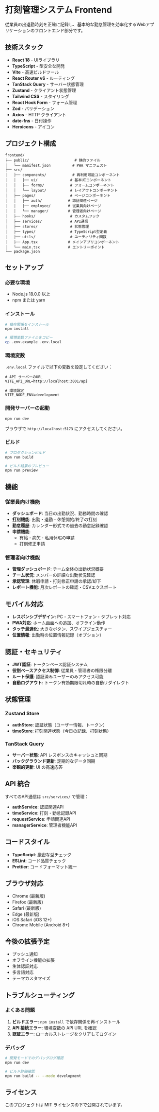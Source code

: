 # 打刻管理システム Frontend

従業員の出退勤時刻を正確に記録し、基本的な勤怠管理を効率化するWebアプリケーションのフロントエンド部分です。

## 技術スタック

- **React 18** - UIライブラリ
- **TypeScript** - 型安全な開発
- **Vite** - 高速ビルドツール
- **React Router v6** - ルーティング
- **TanStack Query** - サーバー状態管理
- **Zustand** - クライアント状態管理
- **Tailwind CSS** - スタイリング
- **React Hook Form** - フォーム管理
- **Zod** - バリデーション
- **Axios** - HTTP クライアント
- **date-fns** - 日付操作
- **Heroicons** - アイコン

## プロジェクト構成

```
frontend/
├── public/                     # 静的ファイル
│   └── manifest.json          # PWA マニフェスト
├── src/
│   ├── components/            # 再利用可能コンポーネント
│   │   ├── ui/               # 基本UIコンポーネント
│   │   ├── forms/            # フォームコンポーネント
│   │   └── layout/           # レイアウトコンポーネント
│   ├── pages/                # ページコンポーネント
│   │   ├── auth/            # 認証関連ページ
│   │   ├── employee/        # 従業員向けページ
│   │   └── manager/         # 管理者向けページ
│   ├── hooks/                # カスタムフック
│   ├── services/             # API通信
│   ├── stores/               # 状態管理
│   ├── types/                # TypeScript型定義
│   ├── utils/                # ユーティリティ関数
│   ├── App.tsx              # メインアプリコンポーネント
│   └── main.tsx             # エントリーポイント
└── package.json
```

## セットアップ

### 必要な環境

- Node.js 18.0.0 以上
- npm または yarn

### インストール

```bash
# 依存関係をインストール
npm install

# 環境変数ファイルをコピー
cp .env.example .env.local
```

### 環境変数

`.env.local` ファイルで以下の変数を設定してください：

```env
# API サーバーのURL
VITE_API_URL=http://localhost:3001/api

# 環境設定
VITE_NODE_ENV=development
```

### 開発サーバーの起動

```bash
npm run dev
```

ブラウザで `http://localhost:5173` にアクセスしてください。

### ビルド

```bash
# プロダクションビルド
npm run build

# ビルド結果のプレビュー
npm run preview
```

## 機能

### 従業員向け機能

- **ダッシュボード**: 当日の出勤状況、勤務時間の確認
- **打刻機能**: 出勤・退勤・休憩開始/終了の打刻
- **勤怠履歴**: カレンダー形式での過去の勤怠記録確認
- **申請機能**: 
  - 有給・病欠・私用休暇の申請
  - 打刻修正申請

### 管理者向け機能

- **管理ダッシュボード**: チーム全体の出勤状況概要
- **チーム状況**: メンバーの詳細な出勤状況確認
- **承認管理**: 休暇申請・打刻修正申請の承認/却下
- **レポート機能**: 月次レポートの確認・CSVエクスポート

## モバイル対応

- **レスポンシブデザイン**: PC・スマートフォン・タブレット対応
- **PWA対応**: ホーム画面への追加、オフライン動作
- **タッチ最適化**: 大きなボタン、スワイプジェスチャー
- **位置情報**: 出勤時の位置情報記録（オプション）

## 認証・セキュリティ

- **JWT認証**: トークンベース認証システム
- **役割ベースアクセス制御**: 従業員・管理者の権限分離
- **ルート保護**: 認証済みユーザーのみアクセス可能
- **自動ログアウト**: トークン有効期限切れ時の自動リダイレクト

## 状態管理

### Zustand Store

- **authStore**: 認証状態（ユーザー情報、トークン）
- **timeStore**: 打刻関連状態（今日の記録、打刻状態）

### TanStack Query

- **サーバー状態**: API レスポンスのキャッシュと同期
- **バックグラウンド更新**: 定期的なデータ同期
- **楽観的更新**: UI の高速応答

## API 統合

すべてのAPI通信は `src/services/` で管理：

- **authService**: 認証関連API
- **timeService**: 打刻・勤怠記録API  
- **requestService**: 申請関連API
- **managerService**: 管理者機能API

## コードスタイル

- **TypeScript**: 厳密な型チェック
- **ESLint**: コード品質チェック
- **Prettier**: コードフォーマット統一

## ブラウザ対応

- Chrome (最新版)
- Firefox (最新版)
- Safari (最新版)
- Edge (最新版)
- iOS Safari (iOS 12+)
- Chrome Mobile (Android 8+)

## 今後の拡張予定

- プッシュ通知
- オフライン機能の拡張
- 生体認証対応
- 多言語対応
- テーマカスタマイズ

## トラブルシューティング

### よくある問題

1. **ビルドエラー**: `npm install` で依存関係を再インストール
2. **API 接続エラー**: 環境変数の API URL を確認
3. **認証エラー**: ローカルストレージをクリアしてログイン

### デバッグ

```bash
# 開発モードでのデバッグログ確認
npm run dev

# ビルド詳細確認
npm run build -- --mode development
```

## ライセンス

このプロジェクトは MIT ライセンスの下で公開されています。
